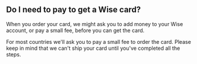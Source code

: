 ## Do I need to pay to get a Wise card?  
When you order your card, we might ask you to add money to your Wise account, or pay a small fee, before you can get the card.

For most countries we'll ask you to pay a small fee to order the card. Please keep in mind that we can't ship your card until you've completed all the steps.